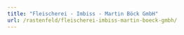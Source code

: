 ```yaml
---
title: "Fleischerei - Imbiss - Martin Böck GmbH"
url: /rastenfeld/fleischerei-imbiss-martin-boeck-gmbh/
---
```

